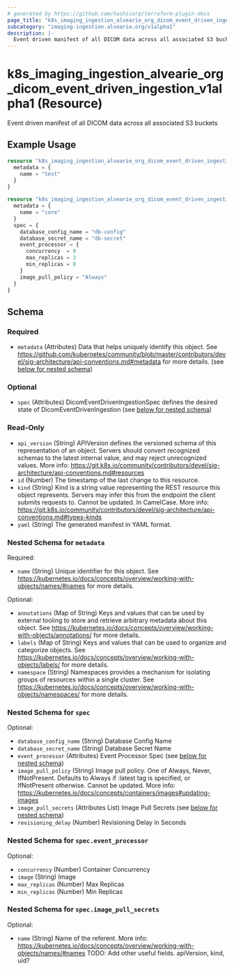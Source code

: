```yaml
---
# generated by https://github.com/hashicorp/terraform-plugin-docs
page_title: "k8s_imaging_ingestion_alvearie_org_dicom_event_driven_ingestion_v1alpha1 Resource - terraform-provider-k8s"
subcategory: "imaging-ingestion.alvearie.org/v1alpha1"
description: |-
  Event driven manifest of all DICOM data across all associated S3 buckets
---
```


# k8s_imaging_ingestion_alvearie_org_dicom_event_driven_ingestion_v1alpha1 (Resource)

Event driven manifest of all DICOM data across all associated S3 buckets

## Example Usage

```terraform
resource "k8s_imaging_ingestion_alvearie_org_dicom_event_driven_ingestion_v1alpha1" "minimal" {
  metadata = {
    name = "test"
  }
}

resource "k8s_imaging_ingestion_alvearie_org_dicom_event_driven_ingestion_v1alpha1" "example" {
  metadata = {
    name = "core"
  }
  spec = {
    database_config_name = "db-config"
    database_secret_name = "db-secret"
    event_processor = {
      concurrency  = 0
      max_replicas = 3
      min_replicas = 0
    }
    image_pull_policy = "Always"
  }
}
```

<!-- schema generated by tfplugindocs -->
## Schema

### Required

- `metadata` (Attributes) Data that helps uniquely identify this object. See https://github.com/kubernetes/community/blob/master/contributors/devel/sig-architecture/api-conventions.md#metadata for more details. (see [below for nested schema](#nestedatt--metadata))

### Optional

- `spec` (Attributes) DicomEventDrivenIngestionSpec defines the desired state of DicomEventDrivenIngestion (see [below for nested schema](#nestedatt--spec))

### Read-Only

- `api_version` (String) APIVersion defines the versioned schema of this representation of an object. Servers should convert recognized schemas to the latest internal value, and may reject unrecognized values. More info: https://git.k8s.io/community/contributors/devel/sig-architecture/api-conventions.md#resources
- `id` (Number) The timestamp of the last change to this resource.
- `kind` (String) Kind is a string value representing the REST resource this object represents. Servers may infer this from the endpoint the client submits requests to. Cannot be updated. In CamelCase. More info: https://git.k8s.io/community/contributors/devel/sig-architecture/api-conventions.md#types-kinds
- `yaml` (String) The generated manifest in YAML format.

<a id="nestedatt--metadata"></a>
### Nested Schema for `metadata`

Required:

- `name` (String) Unique identifier for this object. See https://kubernetes.io/docs/concepts/overview/working-with-objects/names/#names for more details.

Optional:

- `annotations` (Map of String) Keys and values that can be used by external tooling to store and retrieve arbitrary metadata about this object. See https://kubernetes.io/docs/concepts/overview/working-with-objects/annotations/ for more details.
- `labels` (Map of String) Keys and values that can be used to organize and categorize objects. See https://kubernetes.io/docs/concepts/overview/working-with-objects/labels/ for more details.
- `namespace` (String) Namespaces provides a mechanism for isolating groups of resources within a single cluster. See https://kubernetes.io/docs/concepts/overview/working-with-objects/namespaces/ for more details.


<a id="nestedatt--spec"></a>
### Nested Schema for `spec`

Optional:

- `database_config_name` (String) Database Config Name
- `database_secret_name` (String) Database Secret Name
- `event_processor` (Attributes) Event Processor Spec (see [below for nested schema](#nestedatt--spec--event_processor))
- `image_pull_policy` (String) Image pull policy. One of Always, Never, IfNotPresent. Defaults to Always if :latest tag is specified, or IfNotPresent otherwise. Cannot be updated. More info: https://kubernetes.io/docs/concepts/containers/images#updating-images
- `image_pull_secrets` (Attributes List) Image Pull Secrets (see [below for nested schema](#nestedatt--spec--image_pull_secrets))
- `revisioning_delay` (Number) Revisioning Delay in Seconds

<a id="nestedatt--spec--event_processor"></a>
### Nested Schema for `spec.event_processor`

Optional:

- `concurrency` (Number) Container Concurrency
- `image` (String) Image
- `max_replicas` (Number) Max Replicas
- `min_replicas` (Number) Min Replicas


<a id="nestedatt--spec--image_pull_secrets"></a>
### Nested Schema for `spec.image_pull_secrets`

Optional:

- `name` (String) Name of the referent. More info: https://kubernetes.io/docs/concepts/overview/working-with-objects/names/#names TODO: Add other useful fields. apiVersion, kind, uid?


